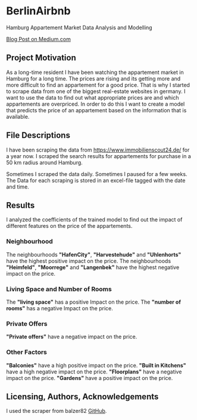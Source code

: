 # BerlinAirbnb
Hamburg Appartement Market Data Analysis and Modelling

[Blog Post on Medium.com](https...)

## Project Motivation
As a long-time resident I have been watching the appartement market in Hamburg for a long time.
The prices are rising and its getting more and more difficult to find an appartement for a good price.
That is why I started to scrape data from one of the biggest real-estate websites in germany.
I want to use the data to find out what appropriate prices are and which appartements are overpriced.
In order to do this I want to create a model that predicts the price of an appartement based on the information that is available.

## File Descriptions
I have been scraping the data from https://www.immobilienscout24.de/ for a year now.
I scraped the search results for appartements for purchase in a 50 km radius around Hamburg.

Sometimes I scraped the data daily. Sometimes I paused for a few weeks.
The Data for each scraping is stored in an excel-file tagged with the date and time.

## Results
I analyzed the coefficients of the trained model to find out the impact of different features on the price of the appartements.

### Neighbourhood
The neighbourhoods **"HafenCity"**, **"Harvestehude"** and **"Uhlenhorts"** have the highest positive impact on the price.
The neighbourhoods **"Heimfeld"**, **"Moorrege"** and **"Langenbek"** have the highest negative impact on the price.

### Living Space and Number of Rooms
The **"living space"** has a positive Impact on the price.
The **"number of rooms"** has a negative Impact on the price.

### Private Offers
**"Private offers"** have a negative impact on the price.

### Other Factors
**"Balconies"** have a high positive impact on the price.
**"Built in Kitchens"** have a high negative impact on the price.
**"Floorplans"** have a negative impact on the price.
**"Gardens"** have a positive impact on the price.

## Licensing, Authors, Acknowledgements
I used the scraper from balzer82 [GitHub](http://insideairbnb.com/behind.html).

